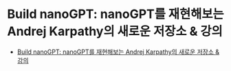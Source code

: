 # Build nanoGPT: nanoGPT를 재현해보는 Andrej Karpathy의 새로운 저장소 & 강의

- [Build nanoGPT: nanoGPT를 재현해보는 Andrej Karpathy의 새로운 저장소 & 강의](https://discuss.pytorch.kr/t/build-nanogpt-nanogpt-andrej-karpathy/4604)